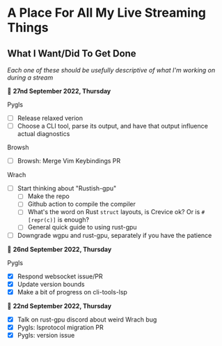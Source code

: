 # A Place For All My Live Streaming Things

## What I Want/Did To Get Done
_Each one of these should be usefully descriptive of what I'm working on during a stream_

📆 **27nd September 2022, Thursday**

Pygls
  * [ ] Release relaxed verion
  * [ ] Choose a CLI tool, parse its output, and have that output influence actual diagnostics

Browsh
  * [ ] Browsh: Merge Vim Keybindings PR

Wrach
  * [ ] Start thinking about "Rustish-gpu"
    * [ ] Make the repo
    * [ ] Github action to compile the compiler
    * [ ] What's the word on Rust `struct` layouts, is Crevice ok? Or is `#[repr(c)]` is enough?
    * [ ] General quick guide to using rust-gpu
  * [ ] Downgrade wgpu and rust-gpu, separately if you have the patience

📆 **26nd September 2022, Thursday**

Pygls
  * [x] Respond websocket issue/PR
  * [x] Update version bounds
  * [x] Make a bit of progress on cli-tools-lsp    

📆 **22nd September 2022, Thursday**
  * [x] Talk on rust-gpu discord about weird Wrach bug
  * [x] Pygls: lsprotocol migration PR
  * [x] Pygls: version issue
